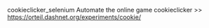 cookieclicker_selenium
Automate the online game cookieclicker >> https://orteil.dashnet.org/experiments/cookie/